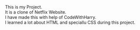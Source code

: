 This is my Project.  
It is a clone of Netflix Website.  
I have made this with help of CodeWithHarry.  
I learned a lot about HTML and speciallu CSS during this project.

